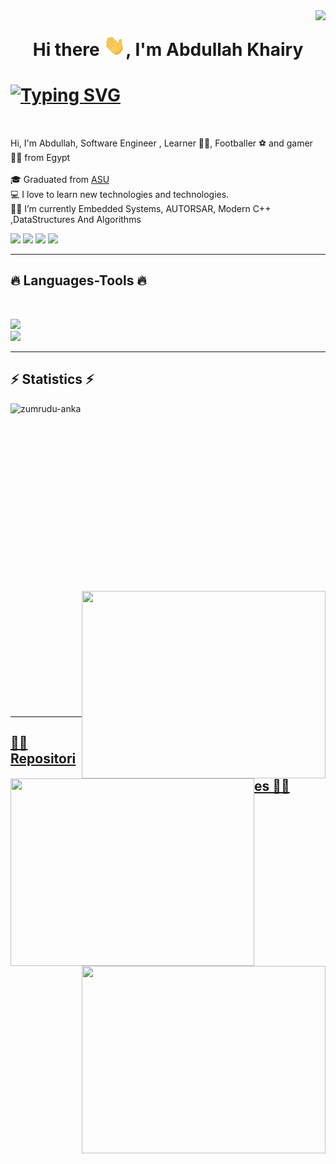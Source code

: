<img align="right" src="https://visitor-badge.laobi.icu/badge?page_id=abdallahkhairy.abdallahkhairy">

<div align="center">
<h1 align="center">Hi there <img width="35" src="https://github.com/1999AZZAR/1999AZZAR/blob/main/resources/img/waving.gif">, I'm Abdullah Khairy</h1>
</div>



<h1 align="left">
    <a href="https://git.io/typing-svg"><img src="https://readme-typing-svg.herokuapp.com?font=Merriweather&weight=800&size=60&duration=700&pause=500&multiline=true&random=false&width=2500&height=500&lines=As+a+dedicated+software+engineer%2C;+I+thrive+on+creating+impactful+technologies+;that+blend+innovation+with+quality.+;My+passion+lies+in+pushing+the+boundaries+of+;what's+possible%2C++and+I+eagerly+embrace+;the+latest+advancements+in+technology+;to+contribute+to+the+progress+of+our+world." alt="Typing SVG" /></a>
  </a>
</h1>


<br>
<p align="left">
  Hi, I'm Abdullah, Software Engineer </>,  Learner 👨‍💻, Footballer ⚽ and  gamer 🦸‍♂️ from Egypt
  <br>
  <br>
  🎓 Graduated from <a href="https://www.daiict.ac.in/"> ASU </a>
  <br>
  💻 I love to learn new technologies and technologies.
  <br>
  🧑‍💼 I’m currently Embedded Systems, AUTORSAR, Modern C++ ,DataStructures And Algorithms
  <br>
</p>

<div align="left"> 
  <a href="https://www.youtube.com/@abdullahkhairy98" target="_blank"><img src="https://img.shields.io/badge/YouTube-FF0000?style=for-the-badge&logo=youtube&logoColor=white" target="_blank"></a>
 <a href="https://discordapp.com/users/441035344784261131" target="_blank"><img src="https://img.shields.io/badge/Discord-7289DA?style=for-the-badge&logo=discord&logoColor=white" target="_blank"></a> 
  <a href = "mailto:abdullahkhairy98@gmail.com"><img src="https://img.shields.io/badge/-Gmail-%23333?style=for-the-badge&logo=gmail&logoColor=white" target="_blank"></a>
  <a href="https://www.linkedin.com/in/abdullahkhairy98/" target="_blank"><img src="https://img.shields.io/badge/-LinkedIn-%230077B5?style=for-the-badge&logo=linkedin&logoColor=white" target="_blank"></a> 
 
</div>

<hr>
<h2 align="left">🔥 Languages-Tools 🔥</h2>
<br>
<p align="left">
  <a href="https://skillicons.dev">
    <img src="https://skillicons.dev/icons?i=c,cpp,python,discord,cmake,bash,qt" /><br>
    <img src="https://skillicons.dev/icons?i=visualstudio,github,githubactions,linux,vscode" />

  </a>
<hr>

<!--
<div align="left">
  <h2>🐍 Snake eating my contribution 🐍</h2>
  <br>
  <img alt="snake eating my contribution" src="https://github.com/abdallahkhairy/abdallahkhairy/blob/output/github-contribution-grid-snake.svg">
  <br>
  <br>
  <br>
</div>
  <hr>
-->
<h2 align="left">⚡ Statistics ⚡</h2>
<p align=left>
  <div align=left>
    <a href="https://github.com/denvercoder1/github-readme-streak-stats" title="Go to Source">
      <img align="left" width=390 height = 300 src="https://github-readme-streak-stats.herokuapp.com/?user=abdallahkhairy&theme=react&border_color=eeeee4&hide_border=false" alt="zumrudu-anka" />
    </a>
    <a href="https://github.com/anuraghazra/github-readme-stats" title="Go to Source">
      <img align="right" width=390 height = 300 src="https://github-readme-stats.vercel.app/api?username=abdallahkhairy&show_icons=true&theme=react&border_color=eeeee4&hide_border=false" />
    </a>
  </div>
  <br><br><br><br><br><br><br><br><br>
  <div align=left>
    <a href="https://github.com/anuraghazra/github-readme-stats">
      <img width=390 height = 300 align="left" src="https://github-readme-stats.vercel.app/api/top-langs/?username=abdallahkhairy&hide=c%23,powershell,Mathematica,Ruby,SWIG,Objective-C,Objective-C%2b%2b&title_color=61dafb&text_color=ffffff&icon_color=61dafb&bg_color=20232a&langs_count=8&layout=compact&border_color=eeeee4&hide_border=false" />
    </a>
          <a href="https://github.com/anuraghazra/github-readme-stats">
      <img width=390  height = 300 align="right" src="https://github-readme-stats.vercel.app/api/top-langs/?username=abdallahkhairy&hide=c%23,powershell,Mathematica,SWIG,Ruby,Objective-C,Objective-C%2b%2b&title_color=61dafb&text_color=ffffff&icon_color=61dafb&bg_color=20232a&langs_count=8&layout=donut&border_color=eeeee4&hide_border=false" />
    </a>
  </div>
</p>
<br><br><br><br><br><br><br><br><br>
<br><br><br><br><br><br><br><br><br>
<hr>

<h2 align="left">
  <a href="https://github.com/abdallahkhairy?tab=repositories" title="Show Repositories">👨‍💻 Repositories 👨‍💻</a>
</h2>

